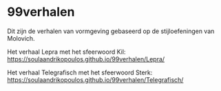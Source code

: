 # 99verhalen
Dit zijn de verhalen van vormgeving gebaseerd op de stijloefeningen van Molovich. 

Het verhaal Lepra met het sfeerwoord Kil:
https://soulaandrikopoulos.github.io/99verhalen/Lepra/

Het verhaal Telegrafisch met het sfeerwoord Sterk:
https://soulaandrikopoulos.github.io/99verhalen/Telegrafisch/
